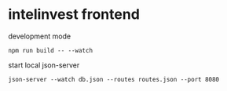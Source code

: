 # intelinvest frontend

development mode

```
npm run build -- --watch
```

start local json-server

```
json-server --watch db.json --routes routes.json --port 8080
```

